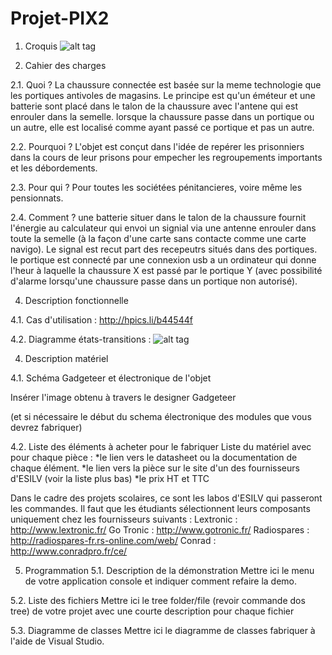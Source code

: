 Projet-PIX2
===========
1. Croquis
![alt tag](http://hpics.li/178275d)
 
2. Cahier des charges 

2.1. Quoi ? 
La chaussure connectée est basée sur la meme technologie que les portiques antivoles de magasins. Le principe est qu'un éméteur et une batterie sont placé dans le
talon de la chaussure avec l'antene qui est enrouler dans la semelle. lorsque la chaussure passe dans un portique ou un autre, elle est localisé comme ayant passé
ce portique et pas un autre. 

2.2. Pourquoi ? 
L'objet est conçut dans l'idée de repérer les prisonniers dans la cours de leur prisons pour empecher les regroupements importants et les débordements.
 
2.3. Pour qui ? 
Pour toutes les sociétées pénitancieres, voire même les pensionnats.
 
2.4. Comment ? 
une batterie situer dans le talon de la chaussure fournit l'énergie au calculateur qui envoi un signial via une antenne enrouler dans toute la semelle (à la façon
d'une carte sans contacte comme une carte navigo). Le signal est recut part des recepeutrs situés dans des portiques. le portique est connecté par une connexion usb
a un ordinateur qui donne l'heur à laquelle la chaussure X est passé par le portique Y (avec possibilité d'alarme lorsqu'une chaussure passe dans un portique non
autorisé).

 
4. Description fonctionnelle 

4.1. Cas d'utilisation : http://hpics.li/b44544f

4.2. Diagramme états-transitions : 
![alt tag](http://hpics.li/bed4622)
 

4. Description matériel 

4.1. Schéma Gadgeteer et électronique de l'objet 

Insérer l'image obtenu à travers le designer Gadgeteer 

(et si nécessaire le début du schema électronique des modules que vous devrez fabriquer) 

4.2. Liste des éléments à acheter pour le fabriquer 
Liste du matériel avec pour chaque pièce : 
*le lien vers le datasheet ou la documentation de chaque élément. 
*le lien vers la pièce sur le site d'un des fournisseurs d'ESILV (voir la liste plus bas) 
*le prix HT et TTC 

Dans le cadre des projets scolaires, ce sont les labos d'ESILV qui passeront les commandes. Il faut que les 
étudiants sélectionnent leurs composants uniquement chez les fournisseurs suivants : 
Lextronic : http://www.lextronic.fr/ 
Go Tronic : http://www.gotronic.fr/ 
Radiospares : http://radiospares-fr.rs-online.com/web/ 
Conrad : http://www.conradpro.fr/ce/ 
 

5. Programmation 
5.1. Description de la démonstration 
Mettre ici le menu de votre application console et indiquer comment refaire la demo. 
 
5.2. Liste des fichiers 
Mettre ici le tree folder/file (revoir commande dos tree) de votre projet avec une courte description pour 
chaque fichier 

5.3. Diagramme de classes
Mettre ici le diagramme de classes fabriquer à l'aide de Visual Studio.
